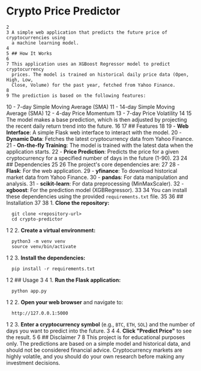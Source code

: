 # Crypto Price Predictor
    2
    3 A simple web application that predicts the future price of cryptocurrencies using
      a machine learning model.
    4
    5 ## How It Works
    6
    7 This application uses an XGBoost Regressor model to predict cryptocurrency
      prices. The model is trained on historical daily price data (Open, High, Low,
      Close, Volume) for the past year, fetched from Yahoo Finance.
    8
    9 The prediction is based on the following features:
   10 - 7-day Simple Moving Average (SMA)
   11 - 14-day Simple Moving Average (SMA)
   12 - 4-day Price Momentum
   13 - 7-day Price Volatility
   14
   15 The model makes a base prediction, which is then adjusted by projecting the
      recent daily return trend into the future.
   16
   17 ## Features
   18
   19 -   **Web Interface**: A simple Flask web interface to interact with the model.
   20 -   **Dynamic Data**: Fetches the latest cryptocurrency data from Yahoo Finance.
   21 -   **On-the-fly Training**: The model is trained with the latest data when the
      application starts.
   22 -   **Price Prediction**: Predicts the price for a given cryptocurrency for a
      specified number of days in the future (1-90).
   23
   24 ## Dependencies
   25
   26 The project's core dependencies are:
   27
   28 -   **Flask**: For the web application.
   29 -   **yfinance**: To download historical market data from Yahoo Finance.
   30 -   **pandas**: For data manipulation and analysis.
   31 -   **scikit-learn**: For data preprocessing (MinMaxScaler).
   32 -   **xgboost**: For the prediction model (XGBRegressor).
   33
   34 You can install these dependencies using the provided `requirements.txt` file.
   35
   36 ## Installation
   37
   38 1.  **Clone the repository:**

      git clone <repository-url>
      cd crypto-predictor


   1
   2 2.  **Create a virtual environment:**

      python3 -m venv venv
      source venv/bin/activate

   1
   2 3.  **Install the dependencies:**

      pip install -r requirements.txt


   1
   2 ## Usage
   3
   4 1.  **Run the Flask application:**

      python app.py

   1
   2 2.  **Open your web browser** and navigate to:

      http://127.0.0.1:5000


   1
   2 3.  **Enter a cryptocurrency symbol** (e.g., `BTC`, `ETH`, `SOL`) and the number
     of days you want to predict into the future.
   3
   4 4.  **Click "Predict Price"** to see the result.
   5
   6 ## Disclaimer
   7
   8 This project is for educational purposes only. The predictions are based on a
     simple model and historical data, and should not be considered financial advice.
     Cryptocurrency markets are highly volatile, and you should do your own research
     before making any investment decisions.